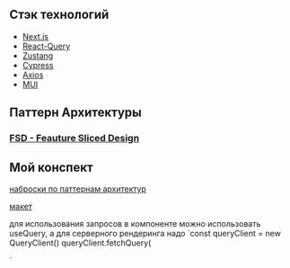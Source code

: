 ## Стэк технологий

- [Next.js](https://nextjs.org/docs)
- [React-Query](https://tanstack.com/query/v3/docs/react/overview)
- [Zustang](https://docs.pmnd.rs/zustand/getting-started/introduction)
- [Cypress](https://docs.cypress.io/guides/overview/why-cypress)
- [Axios](https://axios-http.com/ru/docs/intro)
- [MUI](https://mui.com/material-ui/getting-started/overview/)


## Паттерн Архитектуры 
### [FSD - Feauture Sliced Design](https://feature-sliced.design/docs)

## Мой конспект

[наброски по паттернам архитектур](https://www.figma.com/file/M8Y98RdKR1cEqUbt20lWXk/front-end-application-architecture-design?node-id=0-1&t=PaAFkV6QrAAhjj5w-0)


[макет](https://github.com/devias-io/material-kit-react)


для использования запросов в компоненте можно использовать useQuery, а для серверного рендеринга надо 
`const queryClient = new QueryClient()
queryClient.fetchQuery(

`
